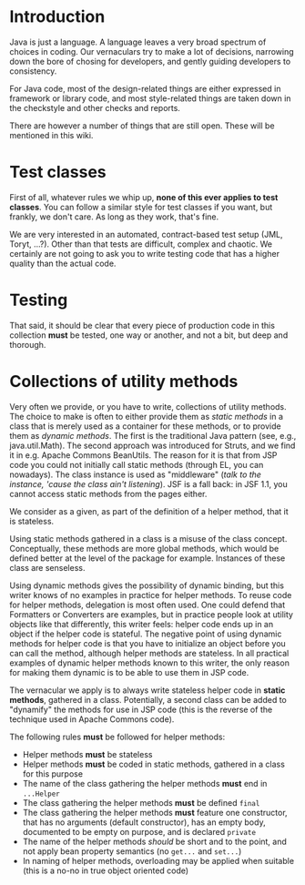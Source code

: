 # Introduction #

Java is just a language. A language leaves a very broad spectrum of choices in coding. Our vernaculars try to make a lot of decisions, narrowing down the bore of chosing for developers, and  gently guiding developers to consistency.

For Java code, most of the design-related things are either expressed in framework or library code, and most style-related things are taken down in the checkstyle and other checks and reports.

There are however a number of things that are still open. These will be mentioned in this wiki.



# Test classes #

First of all, whatever rules we whip up, **none of this ever applies to test classes**. You can follow a similar style for test classes if you want, but frankly, we don't care. As long as they work, that's fine.

We are very interested in an automated, contract-based test setup (JML, Toryt, ...?). Other than that tests are difficult, complex and chaotic. We certainly are not going to ask you to write testing code that has a higher quality than the actual code.



# Testing #

That said, it should be clear that every piece of production code in this collection **must** be tested, one way or another, and not a bit, but deep and thorough.



# Collections of utility methods #

Very often we provide, or you have to write, collections of utility methods. The choice to make is often to either provide them as _static methods_ in a class that is merely used as a container for these methods, or to provide them as _dynamic methods_. The first is the traditional Java pattern (see, e.g., java.util.Math). The second approach was introduced for Struts, and we find it in e.g. Apache Commons BeanUtils. The reason for it is that from JSP code you could not initially call static methods (through EL, you can nowadays). The class instance is used as "middleware" (_talk to the instance, 'cause the class ain't listening_). JSF is a fall back: in JSF 1.1, you cannot access static methods from the pages either.

We consider as a given, as part of the definition of a helper method, that it is stateless.

Using static methods gathered in a class is a misuse of the class concept.  Conceptually, these methods are more global methods, which would be defined better at the level of the package for example. Instances of these class are senseless.

Using dynamic methods gives the possibility of dynamic binding, but this writer knows of no examples in practice for helper methods. To reuse code for helper methods, delegation is most often used. One could defend that Formatters or Converters are examples, but in practice people look at utility objects like that differently, this writer feels: helper code ends up in an object if the helper code is stateful. The negative point of using dynamic methods for helper code is that you have to initialize an object before you can call the method, although helper methods are stateless. In all practical examples of dynamic helper methods known to this writer, the only reason for making them dynamic is to be able to use them in JSP code.

The vernacular we apply is to always write stateless helper code in **static methods**, gathered in a class. Potentially, a second class can be added to "dynamify" the methods for use in JSP code (this is the reverse of the technique used in Apache Commons code).

The following rules **must** be followed for helper methods:
  * Helper methods **must** be stateless
  * Helper methods **must** be coded in static methods, gathered in a class for this purpose
  * The name of the class gathering the helper methods **must** end in `...Helper`
  * The class gathering the helper methods **must** be defined `final`
  * The class gathering the helper methods **must** feature one constructor, that has no arguments (default constructor), has an empty body, documented to be empty on purpose, and is declared `private`
  * The name of the helper methods _should_ be short and to the point, and not apply bean property semantics (no `get...` and `set...`)
  * In naming of helper methods, overloading may be applied when suitable (this is a no-no in true object oriented code)